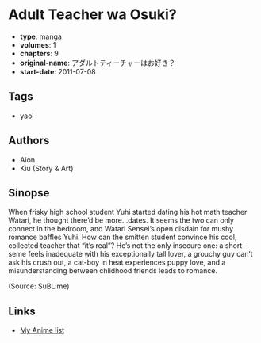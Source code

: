 # Adult Teacher wa Osuki?

-   **type**: manga
-   **volumes**: 1
-   **chapters**: 9
-   **original-name**: アダルトティーチャーはお好き？
-   **start-date**: 2011-07-08

## Tags

-   yaoi

## Authors

-   Aion
-   Kiu (Story & Art)

## Sinopse

When frisky high school student Yuhi started dating his hot math teacher Watari, he thought there’d be more…dates. It seems the two can only connect in the bedroom, and Watari Sensei’s open disdain for mushy romance baffles Yuhi. How can the smitten student convince his cool, collected teacher that “it’s real”? He’s not the only insecure one: a short seme feels inadequate with his exceptionally tall lover, a grouchy guy can’t ask his crush out, a cat-boy in heat experiences puppy love, and a misunderstanding between childhood friends leads to romance.

(Source: SuBLime)

## Links

-   [My Anime list](https://myanimelist.net/manga/37655/Adult_Teacher_wa_Osuki)
